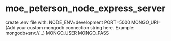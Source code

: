 # moe_peterson_node_express_server

create .env file with:
NODE_ENV=development
PORT=5000
MONGO_URI=(Add your custom mongodb connection string here. Example: mongodb+srv://...)
MONGO_USER
MONGO_PASS
